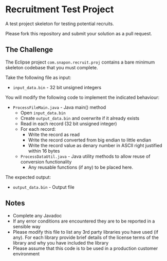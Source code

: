 Recruitment Test Project
===========

A test project skeleton for testing potential recruits.

Please fork this repository and submit your solution as a pull request.

The Challenge
----------

The Eclipse project `com.snapon.recruit.proj` contains a bare minimum skeleton codebase that you must complete.

Take the following file as input:

* `input_data.bin` - 32 bit unsigned integers

You will modify the following code to implement the indicated behaviour:

* `ProcessFileMain.java` - Java main() method
   * Open `input_data.bin`
   * Create `output_data.bin` and overwrite if it already exists
   * Read in each record (32 bit unsigned integer)
   * For each record: 
      * Write the record as read
      * Write the record converted from big endian to little endian
      * Write the record value as denary number in ASCII right justified within 16 bytes
  * `ProcessDataUtil.java` - Java utility methods to allow reuse of conversion functionality
     * Any reusable functions (if any) to be placed here.

The expected output:

* `output_data.bin`	- Output file

Notes
--------
* Complete any Javadoc
* If any error conditions are encountered they are to be reported in a sensible way
* Please modify this file to list any 3rd party libraries you have used (if any). For each library provide brief details of the license terms of the library and why you have included the library
* Please assume that this code is to be used in a production customer environment
